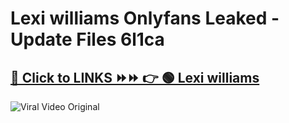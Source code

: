 
 # Lexi williams Onlyfans Leaked - Update Files 6l1ca

## <h2><a href="https://clipsfans.com/Lexi_williams&ref=git">🔗 Click to LINKS ⏩⏩ 👉 🟢 Lexi williams </a></h2>

<a href="https://clipsfans.com/Lexi_williams&ref=git" rel="nofollow" data-target="animated-image.originalLink"><img src="https://i.ibb.co.com/xMMVF88/686577567.gif" alt="Viral Video Original" style="max-width: 100%; display: inline-block;" data-target="animated-image.originalImage"></a>

